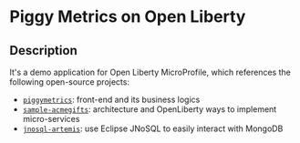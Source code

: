 # Piggy Metrics on Open Liberty
## Description
It's a demo application for Open Liberty MicroProfile, which references the following open-source projects:
 - [`piggymetrics`](https://github.com/sqshq/piggymetrics): front-end and its business logics 
 - [`sample-acmegifts`](https://github.com/OpenLiberty/sample-acmegifts): architecture and OpenLiberty ways to implement micro-services
 - [`jnosql-artemis`](https://github.com/eugenp/tutorials/tree/master/persistence-modules/jnosql/jnosql-artemis): use Eclipse JNoSQL to easily interact with MongoDB
